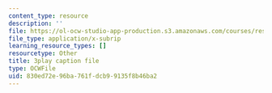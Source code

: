 ```yaml
---
content_type: resource
description: ''
file: https://ol-ocw-studio-app-production.s3.amazonaws.com/courses/res-3-002-collaborative-design-and-creative-expression-with-arduino-microcontrollers-january-iap-2017/830ed72e96ba761fdcb99135f8b46ba2_2039257.srt
file_type: application/x-subrip
learning_resource_types: []
resourcetype: Other
title: 3play caption file
type: OCWFile
uid: 830ed72e-96ba-761f-dcb9-9135f8b46ba2
---
```

